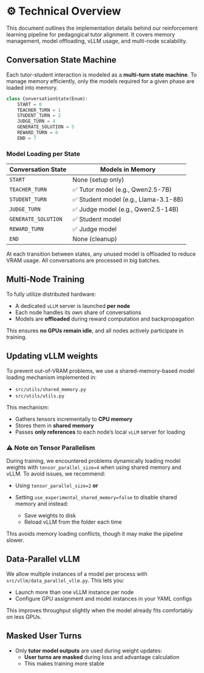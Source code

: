# ⚙️ Technical Overview

This document outlines the implementation details behind our reinforcement learning pipeline for pedagogical tutor alignment. It covers memory management, model offloading, vLLM usage, and multi-node scalability.


## Conversation State Machine

Each tutor-student interaction is modeled as a **multi-turn state machine**. To manage memory efficiently, only the models required for a given phase are loaded into memory.

```python
class ConversationState(Enum):
    START = 0
    TEACHER_TURN = 1
    STUDENT_TURN = 2
    JUDGE_TURN = 4
    GENERATE_SOLUTION = 5
    REWARD_TURN = 6
    END = 7
```

### Model Loading per State

| Conversation State  | Models in Memory                     |
| ------------------- | ------------------------------------ |
| `START`             | None (setup only)                    |
| `TEACHER_TURN`      | ✅ Tutor model (e.g., Qwen2.5-7B)     |
| `STUDENT_TURN`      | ✅ Student model (e.g., Llama-3.1-8B) |
| `JUDGE_TURN`        | ✅ Judge model (e.g., Qwen2.5-14B)    |
| `GENERATE_SOLUTION` | ✅ Student model                      |
| `REWARD_TURN`       | ✅ Judge model                        |
| `END`               | None (cleanup)                       |

At each transition between states, any unused model is offloaded to reduce VRAM usage. All conversations are processed in big batches.

## Multi-Node Training

To fully utilize distributed hardware:

* A dedicated `vLLM` server is launched **per node**
* Each node handles its own share of conversations
* Models are **offloaded** during reward computation and backpropagation

This ensures **no GPUs remain idle**, and all nodes actively participate in training.



## Updating vLLM weights

To prevent out-of-VRAM problems, we use a shared-memory-based model loading mechanism implemented in:

* `src/utils/shared_memory.py`
* `src/utils/utils.py`

This mechanism:

* Gathers tensors incrementally to **CPU memory**
* Stores them in **shared memory**
* Passes **only references** to each node’s local `vLLM` server for loading

### ⚠️ Note on Tensor Parallelism

During training, we encountered problems dynamically loading model weights with `tensor_parallel_size=4` when using shared memory and vLLM.
To avoid issues, we recommend:

* Using `tensor_parallel_size=2` **or**
* Setting `use_experimental_shared_memory=false` to disable shared memory and instead:

  * Save weights to disk
  * Reload vLLM from the folder each time

This avoids memory loading conflicts, though it may make the pipeline slower.


## Data-Parallel vLLM

We allow multiple instances of a model per process with `src/vllm/data_parallel_vllm.py`. This lets you:

* Launch more than one vLLM instance per node
* Configure GPU assignment and model instances in your YAML configs

This improves throughput slightly when the model already fits comfortably on less GPUs. 




## Masked User Turns

* Only **tutor model outputs** are used during weight updates:
  * **User turns are masked** during loss and advantage calculation
  * This makes training more stable
